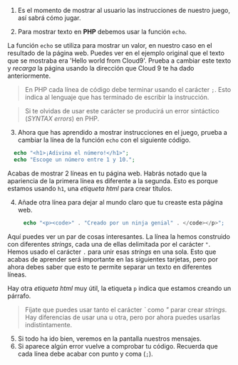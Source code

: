 1. Es el momento de mostrar al usuario las instrucciones de nuestro juego, así sabrá cómo jugar.

2. Para mostrar texto en **PHP** debemos usar la función `echo`.  

  La función `echo` se utiliza para mostrar un valor, en nuestro caso en el resultado de la página web. Puedes ver en el ejemplo original que el texto que se mostraba era 'Hello world from Cloud9'. Prueba a cambiar este texto y *recarga* la página usando la dirección que Cloud 9 te ha dado anteriormente.

  > En PHP cada línea de código debe terminar usando el carácter `;`. Esto indica al lenguaje que has terminado de escribir la instrucción.

  > Si te olvidas de usar este carácter se producirá un error sintáctico (*SYNTAX errors*) en PHP.

3. Ahora que has aprendido a mostrar instrucciones en el juego, prueba a cambiar la línea de la función `echo` con el siguiente código.

  ```php
    echo "<h1>¡Adivina el número!</h1>";
    echo "Escoge un número entre 1 y 10.";
  ```

  Acabas de mostrar 2 líneas en tu página web. Habrás notado que la apariencia de la primera línea es diferente a la segunda. Esto es porque estamos usando `h1`, una *etiqueta html* para crear títulos.

4. Añade otra línea para dejar al mundo claro que tu creaste esta página web.

 ```php
      echo "<p><code>" . "Creado por un ninja genial" . </code></p>";
  ```

  Aquí puedes ver un par de cosas interesantes. La línea la hemos construido con diferentes *strings*, cada una de ellas delimitada por el carácter `"`. Hemos usado el carácter `.` para unir esas *strings* en una sola. Esto que acabas de aprender será importante en las siguientes tarjetas, pero por ahora debes saber que esto te permite separar un texto en diferentes líneas.

  Hay otra *etiqueta html* muy útil, la etiqueta `p` indica que estamos creando un párrafo.

  > Fíjate que puedes usar tanto el carácter *\`* como *"* parar crear *strings*. Hay diferencias de usar una u otra, pero por ahora puedes usarlas indistintamente.

5. Si todo ha ido bien, veremos en la pantalla nuestros mensajes.
6. Si aparece algún error vuelve a comprobar tu código. Recuerda que cada línea debe acabar con punto y coma (`;`).
